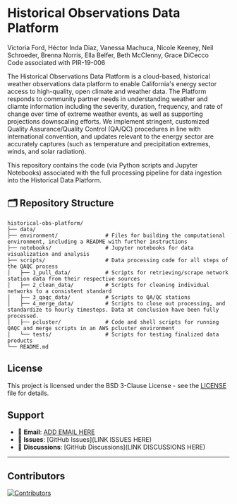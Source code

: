 # Historical Observations Data Platform 
Victoria Ford, Héctor Inda Diaz, Vanessa Machuca, Nicole Keeney, Neil Schroeder, Brenna Norris, Ella Belfer, Beth McClenny, Grace DiCecco<br>
Code associated with PIR-19-006

The Historical Observations Data Platform is a cloud-based, historical weather observations data platform to enable California's energy sector access to high-quality, open climate and weather data. The Platform responds to community partner needs in understanding weather and cliamte information including the severity, duration, frequency, and rate of change over time of extreme weather events, as well as supporting projections downscaling efforts. We implement stringent, customized Quality Assurance/Quality Control (QA/QC) procedures in line with international convention, and updates relevant to the energy sector are accurately captures (such as temperature and precipitation extremes, winds, and solar radiation).

This repository contains the code (via Python scripts and Jupyter Notebooks) associated with the full processing pipeline for data ingestion into the Historical Data Platform.

## 🗂️ Repository Structure

```text
historical-obs-platform/
├── data/
├── environment/               # Files for building the computational environment, including a README with further instructions
├── notebooks/                 # Jupyter notebooks for data visualization and analysis 
├── scripts/                   # Data processing code for all steps of the QAQC process 
│   ├── 1_pull_data/           # Scripts for retrieving/scrape network station data from their respective sources 
│   ├── 2_clean_data/          # Scripts for cleaning individual networks to a consistent standard
│   ├── 3_qaqc_data/           # Scripts to QA/QC stations 
│   ├── 4_merge_data/          # Scripts to close out processing, and standardize to hourly timesteps. Data at conclusion have been fully processed.
│   ├── pcluster/              # Code and shell scripts for running QAQC and merge scripts in an AWS pcluster environment 
│   └── tests/                 # Scripts for testing finalized data products         
└── README.md
```

## License

This project is licensed under the BSD 3-Clause License - see the [LICENSE](LICENSE) file for details.

## Support

- 📧 **Email**: [ADD EMAIL HERE](email)
- 🐛 **Issues**: [GitHub Issues](LINK ISSUES HERE)
- 💬 **Discussions**: [GitHub Discussions](LINK DISCUSSIONS HERE)

---

## Contributors

[![Contributors](https://contrib.rocks/image?repo=Eagle-Rock-Analytics/historical-obs-platform)](https://github.com/Eagle-Rock-Analytics/historical-obs-platform/graphs/contributors)
